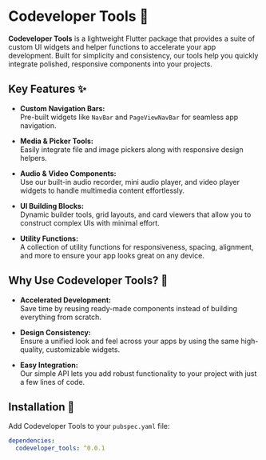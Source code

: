 # Codeveloper Tools 🚀

**Codeveloper Tools** is a lightweight Flutter package that provides a suite of custom UI widgets and helper functions to accelerate your app development. Built for simplicity and consistency, our tools help you quickly integrate polished, responsive components into your projects.

## Key Features ✨

- **Custom Navigation Bars:**  
  Pre-built widgets like `NavBar` and `PageViewNavBar` for seamless app navigation.

- **Media & Picker Tools:**  
  Easily integrate file and image pickers along with responsive design helpers.

- **Audio & Video Components:**  
  Use our built-in audio recorder, mini audio player, and video player widgets to handle multimedia content effortlessly.

- **UI Building Blocks:**  
  Dynamic builder tools, grid layouts, and card viewers that allow you to construct complex UIs with minimal effort.

- **Utility Functions:**  
  A collection of utility functions for responsiveness, spacing, alignment, and more to ensure your app looks great on any device.

## Why Use Codeveloper Tools? 🤔

- **Accelerated Development:**  
  Save time by reusing ready-made components instead of building everything from scratch.

- **Design Consistency:**  
  Ensure a unified look and feel across your apps by using the same high-quality, customizable widgets.

- **Easy Integration:**  
  Our simple API lets you add robust functionality to your project with just a few lines of code.

## Installation 🔧

Add Codeveloper Tools to your `pubspec.yaml` file:

```yaml
dependencies:
  codeveloper_tools: ^0.0.1
